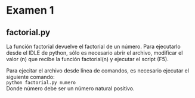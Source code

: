 # Examen 1

## factorial.py
La función factorial devuelve el factorial de un número. Para ejecutarlo desde el IDLE de python, sólo es necesario abrir el archivo, modificar el valor (n) que recibe la función factorial(n) y ejecutar el script (F5).

Para ejecitar el archivo desde línea de comandos, es necesario ejecutar el siguiente comando:  
`python factorial.py numero`  
Donde número debe ser un número natural positivo.
